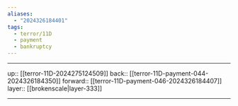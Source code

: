 ```yaml
---
aliases:
  - "2024326184401"
tags:
  - terror/11D
  - payment
  - bankruptcy
---
```




***

up:: [[terror-11D-2024275124509]]
back:: [[terror-11D-payment-044-2024326184350]]
forward:: [[terror-11D-payment-046-2024326184407]]
layer:: [[brokenscale|layer-333]]

***
